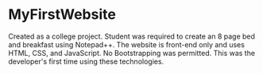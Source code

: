 # MyFirstWebsite
Created as a college project. Student was required to create an 8 page bed and breakfast using Notepad++. The website is front-end only and uses HTML, CSS, and JavaScript. No Bootstrapping was permitted. This was the developer's first time using these technologies. 
